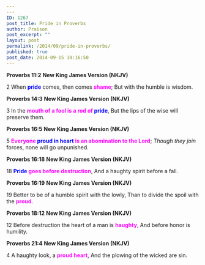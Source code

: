 ```yaml
---
---
ID: 1267
post_title: Pride in Proverbs
author: Praison
post_excerpt: ""
layout: post
permalink: /2014/09/pride-in-proverbs/
published: true
post_date: 2014-09-15 10:16:50
---
```

<strong>Proverbs 11:2</strong>
<strong>New King James Version (NKJV)</strong>

2 When <span style="color: #0000ff;"><strong>pride</strong> </span>comes, then comes <span style="color: #ff00ff;"><strong>shame</strong></span>;
But with the humble is wisdom.

<strong>Proverbs 14:3</strong>
<strong> New King James Version (NKJV)</strong>

3 In the <span style="color: #ff00ff;"><strong>mouth of a fool is a rod of <span style="color: #0000ff;">pride</span></strong></span>,
But the lips of the wise will preserve them.

<strong>Proverbs 16:5</strong>
<strong>New King James Version (NKJV)</strong>

5 <span style="color: #ff00ff;"><strong>Everyone <span style="color: #0000ff;">proud in heart</span> is an abomination to the Lord</strong></span>;
<em>Though they join</em> forces, none will go unpunished.

<strong>Proverbs 16:18</strong>
<strong> New King James Version (NKJV)</strong>

18 <span style="color: #ff00ff;"><strong><span style="color: #0000ff;">Pride</span> goes before destruction</strong></span>,
And a haughty spirit before a fall.

<strong>Proverbs 16:19</strong>
<strong> New King James Version (NKJV)</strong>

19 Better to be of a humble spirit with the lowly,
Than to divide the spoil with the <span style="color: #ff00ff;"><strong>proud</strong></span>.

<strong>Proverbs 18:12</strong>
<strong> New King James Version (NKJV)</strong>

12 Before destruction the heart of a man is <span style="color: #ff00ff;"><strong>haughty</strong></span>,
And before honor is humility.

<strong>Proverbs 21:4</strong>
<strong> New King James Version (NKJV)</strong>

4 A haughty look, a <span style="color: #ff00ff;"><strong>proud heart</strong></span>,
And the plowing of the wicked are sin.
